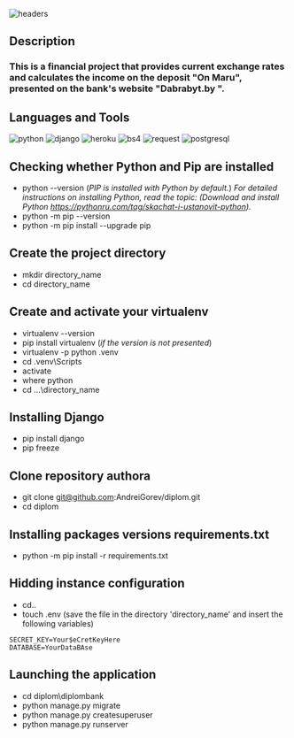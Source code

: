 ![headers](https://github.com/AndreiGorev/diplom/blob/main/assets/headerbank.png)

## Description

### This is a financial project that provides current exchange rates and calculates the income on the deposit "On Maru", presented on the bank's website "Dabrabyt.by ".

## Languages and Tools

![python](https://img.shields.io/badge/-Python-090909?style=for-the-badge&logo=python&logoColor=00BBBB)
![django](https://img.shields.io/badge/-Django-090909?style=for-the-badge&logo=django&logoColor=00BBBB)
![heroku](https://img.shields.io/badge/-Herku-090909?style=for-the-badge&logo=heroku&logoColor=00BBBB)
![bs4](https://img.shields.io/badge/-BeautifulSoup4-090909?style=for-the-badge&logo=beautifulsoup4&logoColor=00BBBB)
![request](https://img.shields.io/badge/-Request-090909?style=for-the-badge&logo=request&logoColor=00BBBB)
![postgresql](https://img.shields.io/badge/-PostgerSQL-090909?style=for-the-badge&logo=postgresql&logoColor=00BBBB)

## Checking whether Python and Pip are installed
* python --version (_PIP is installed with Python by default._)
_For detailed instructions on installing Python, read the topic: (Download and install Python https://pythonru.com/tag/skachat-i-ustanovit-python)._
* python -m pip --version
* python -m pip install --upgrade pip


## Create the project directory
* mkdir directory_name
* cd directory_name

## Create and activate your virtualenv
* virtualenv --version
* pip install virtualenv (_if the version is not presented_)
* virtualenv -p python .venv
* cd .venv\Scripts
* activate 
* where python
* cd ...\directory_name

## Installing Django
* pip install django
* pip freeze

## Clone repository authora
* git clone git@github.com:AndreiGorev/diplom.git
* cd diplom

## Installing packages versions requirements.txt
* python -m pip install -r requirements.txt

## Hidding instance configuration
* cd..
* touch .env (save the file in the directory 'directory_name' and insert the following variables)
```
SECRET_KEY=Your$eCretKeyHere 
DATABASE=YourDataBAse
```
## Launching the application
* cd diplom\diplombank
* python manage.py migrate
* python manage.py createsuperuser
* python manage.py runserver






